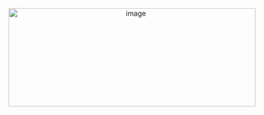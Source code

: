 <div align="center">

<img width="500" height="200" alt="image" src="https://github.com/user-attachments/assets/dce3a03f-7394-4cd6-beb8-0f9b24eea73b" />



</div>
